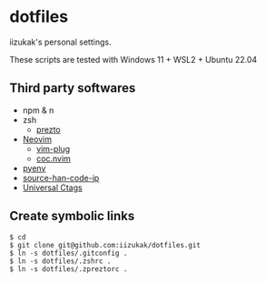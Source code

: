 # dotfiles

iizukak's personal settings.

These scripts are tested with Windows 11 + WSL2 + Ubuntu 22.04

## Third party softwares

- npm & n
- zsh
  - [prezto](https://github.com/sorin-ionescu/prezto)
- [Neovim](https://github.com/neovim/neovim)
  - [vim-plug](https://github.com/junegunn/vim-plug)
  - [coc.nvim](https://github.com/neoclide/coc.nvim)
- [pyenv](https://github.com/pyenv/pyenv)
- [source-han-code-jp](https://github.com/adobe-fonts/source-han-code-jp)
- [Universal Ctags](https://github.com/universal-ctags/ctags)

## Create symbolic links

```
$ cd
$ git clone git@github.com:iizukak/dotfiles.git
$ ln -s dotfiles/.gitconfig .
$ ln -s dotfiles/.zshrc .
$ ln -s dotfiles/.zpreztorc .
```
